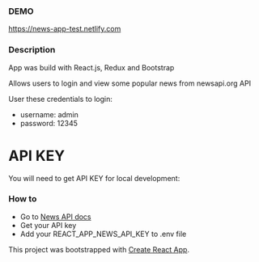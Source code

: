 ### DEMO

https://news-app-test.netlify.com

### Description

App was build with React.js, Redux and Bootstrap

Allows users to login and view some popular news from newsapi.org API

User these credentials to login:

- username: admin
- password: 12345

# API KEY

You will need to get API KEY for local development:

### How to

- Go to [News API docs](https://newsapi.org/)
- Get your API key
- Add your REACT_APP_NEWS_API_KEY to .env file

This project was bootstrapped with [Create React App](https://github.com/facebook/create-react-app).
